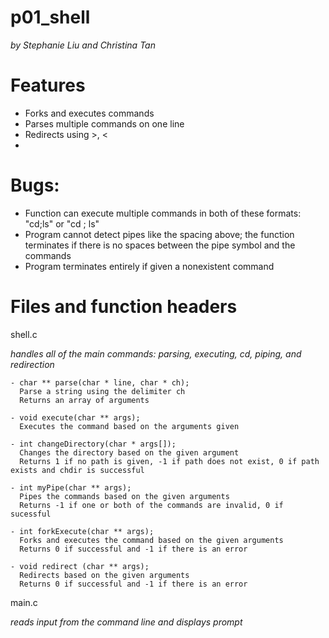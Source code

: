 # p01_shell
*by Stephanie Liu and Christina Tan*

# Features
- Forks and executes commands
- Parses multiple commands on one line
- Redirects using >, <
- 

# Bugs:
- Function can execute multiple commands in both of these formats: "cd;ls" or "cd ; ls"
- Program cannot detect pipes like the spacing above; the function terminates if there is no spaces between the pipe symbol and the commands
- Program terminates entirely if given a nonexistent command

# Files and function headers
shell.c 

*handles all of the main commands: parsing, executing, cd, piping, and redirection*

    - char ** parse(char * line, char * ch);
      Parse a string using the delimiter ch
      Returns an array of arguments

    - void execute(char ** args);
      Executes the command based on the arguments given

    - int changeDirectory(char * args[]);
      Changes the directory based on the given argument
      Returns 1 if no path is given, -1 if path does not exist, 0 if path exists and chdir is successful

    - int myPipe(char ** args);
      Pipes the commands based on the given arguments
      Returns -1 if one or both of the commands are invalid, 0 if sucessful

    - int forkExecute(char ** args);
      Forks and executes the command based on the given arguments
      Returns 0 if successful and -1 if there is an error

    - void redirect (char ** args);
      Redirects based on the given arguments
      Returns 0 if successful and -1 if there is an error

main.c

*reads input from the command line and displays prompt*

